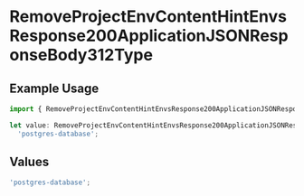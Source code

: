 # RemoveProjectEnvContentHintEnvsResponse200ApplicationJSONResponseBody312Type

## Example Usage

```typescript
import { RemoveProjectEnvContentHintEnvsResponse200ApplicationJSONResponseBody312Type } from '@vercel/client/models/operations';

let value: RemoveProjectEnvContentHintEnvsResponse200ApplicationJSONResponseBody312Type =
  'postgres-database';
```

## Values

```typescript
'postgres-database';
```
